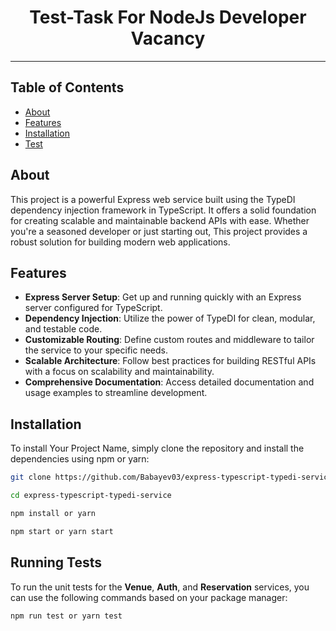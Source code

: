 <h1 align="center">Test-Task For NodeJs Developer Vacancy</h1>

---

## Table of Contents

- [About](#about)
- [Features](#features)
- [Installation](#installation)
- [Test](#test)

## About

This project is a powerful Express web service built using the TypeDI dependency injection framework in TypeScript. It offers a solid foundation for creating scalable and maintainable backend APIs with ease. Whether you're a seasoned developer or just starting out, This project provides a robust solution for building modern web applications.

## Features

- **Express Server Setup**: Get up and running quickly with an Express server configured for TypeScript.
- **Dependency Injection**: Utilize the power of TypeDI for clean, modular, and testable code.
- **Customizable Routing**: Define custom routes and middleware to tailor the service to your specific needs.
- **Scalable Architecture**: Follow best practices for building RESTful APIs with a focus on scalability and maintainability.
- **Comprehensive Documentation**: Access detailed documentation and usage examples to streamline development.

## Installation

To install Your Project Name, simply clone the repository and install the dependencies using npm or yarn:

```bash
git clone https://github.com/Babayev03/express-typescript-typedi-service.git

cd express-typescript-typedi-service

npm install or yarn

npm start or yarn start
```

## Running Tests

To run the unit tests for the **Venue**, **Auth**, and **Reservation** services, you can use the following commands based on your package manager:

```bash
npm run test or yarn test
```
